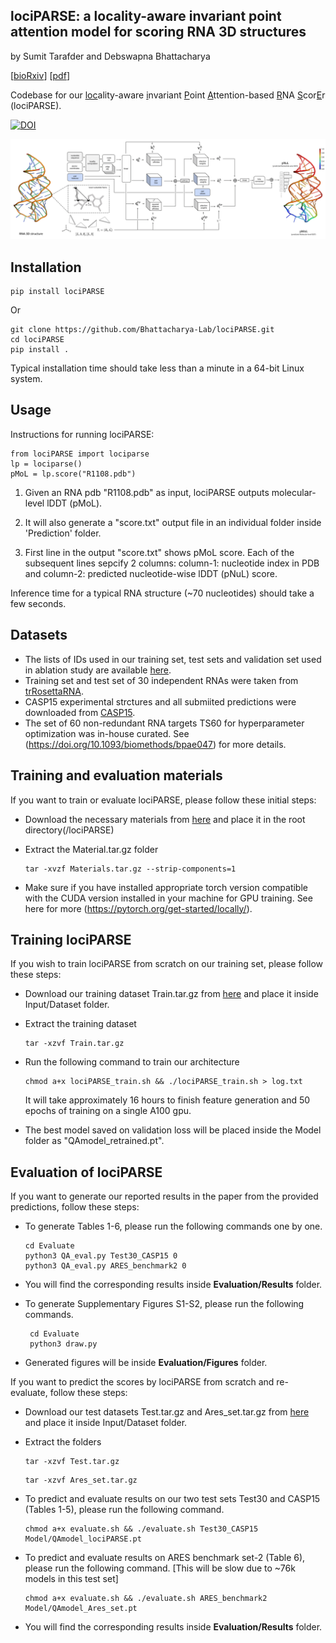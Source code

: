 ## lociPARSE: a locality-aware invariant point attention model for scoring RNA 3D structures

by Sumit Tarafder and Debswapna Bhattacharya

[[bioRxiv](https://www.biorxiv.org/content/10.1101/2023.11.04.565599v1)] [[pdf](https://www.biorxiv.org/content/10.1101/2023.11.04.565599v1.full.pdf)]

Codebase for our <ins>loc</ins>ality-aware <ins>i</ins>nvariant <ins>P</ins>oint <ins>A</ins>ttention-based <ins>R</ins>NA <ins>S</ins>cor<ins>E</ins>r (lociPARSE).


<a href="https://zenodo.org/doi/10.5281/zenodo.10369083"><img src="https://zenodo.org/badge/707283184.svg" alt="DOI"></a>


![alt text](https://github.com/Bhattacharya-Lab/lociPARSE/blob/main/lociPARSE.png?raw=true)

## Installation
```
pip install lociPARSE
```

Or

```
git clone https://github.com/Bhattacharya-Lab/lociPARSE.git
cd lociPARSE
pip install .
```

Typical installation time should take less than a minute in a 64-bit Linux system.

## Usage

Instructions for running lociPARSE:

```
from lociPARSE import lociparse
lp = lociparse()
pMoL = lp.score("R1108.pdb")
```

1. Given an RNA pdb "R1108.pdb" as input, lociPARSE outputs molecular-level lDDT (pMoL).

2. It will also generate a "score.txt" output file in an individual folder inside 'Prediction' folder.

6. First line in the output "score.txt" shows pMoL score. Each of the subsequent lines sepcify 2 columns: column-1: nucleotide index in PDB and column-2: predicted nucleotide-wise lDDT (pNuL) score.

Inference time for a typical RNA structure (~70 nucleotides) should take a few seconds.

## Datasets

- The lists of IDs used in our training set, test sets and validation set used in ablation study are available [here](https://zenodo.org/uploads/12669705).
- Training set and test set of 30 independent RNAs were taken from [trRosettaRNA](https://yanglab.qd.sdu.edu.cn/trRosettaRNA/benchmark/).
- CASP15 experimental strctures and all submiited predictions were downloaded from [CASP15](https://predictioncenter.org/download_area/CASP15/). 
- The set of 60 non-redundant RNA targets TS60 for hyperparameter optimization was in-house curated. See (https://doi.org/10.1093/biomethods/bpae047) for more details.

## Training and evaluation materials

If you want to train or evaluate lociPARSE, please follow these initial steps:

- Download the necessary materials from [here](https://zenodo.org/uploads/12682969) and place it in the root directory(/lociPARSE)

- Extract the Material.tar.gz folder

  ```
  tar -xvzf Materials.tar.gz --strip-components=1
  ```
- Make sure if you have installed appropriate torch version compatible with the CUDA version installed in your machine for GPU training. See here for more (https://pytorch.org/get-started/locally/).

## Training lociPARSE

If you wish to train lociPARSE from scratch on our training set, please follow these steps:

- Download our training dataset Train.tar.gz from [here](https://zenodo.org/uploads/12669705) and place it inside Input/Dataset folder.
- Extract the training dataset
  ```
  tar -xzvf Train.tar.gz
  ```
-  Run the following command to train our architecture
   ```
   chmod a+x lociPARSE_train.sh && ./lociPARSE_train.sh > log.txt
   ```
   It will take approximately 16 hours to finish feature generation and 50 epochs of training on a single A100 gpu.

- The best model saved on validation loss will be placed inside the Model folder as "QAmodel_retrained.pt".

## Evaluation of lociPARSE

If you want to generate our reported results in the paper from the provided predictions, follow these steps:

-  To generate Tables 1-6, please run the following commands one by one.

   ```
   cd Evaluate
   python3 QA_eval.py Test30_CASP15 0
   python3 QA_eval.py ARES_benchmark2 0
   ```
- You will find the corresponding results inside **Evaluation/Results** folder.
- To generate Supplementary Figures S1-S2, please run the following commands.

  ```
   cd Evaluate
   python3 draw.py
  ``` 
- Generated figures will be inside **Evaluation/Figures** folder.
  
If you want to predict the scores by lociPARSE from scratch and re-evaluate, follow these steps: 
 
- Download our test datasets Test.tar.gz and Ares_set.tar.gz from [here](https://zenodo.org/uploads/12669705) and place it inside Input/Dataset folder.

- Extract the folders
  ```
  tar -xzvf Test.tar.gz
  ```
  ```
  tar -xzvf Ares_set.tar.gz
  ```
  
-  To predict and evaluate results on our two test sets Test30 and CASP15 (Tables 1-5), please run the following command.

   ```
   chmod a+x evaluate.sh && ./evaluate.sh Test30_CASP15 Model/QAmodel_lociPARSE.pt
   ``` 

-  To predict and evaluate results on ARES benchmark set-2 (Table 6), please run the following command. [This will be slow due to ~76k models in this test set]

   ```
   chmod a+x evaluate.sh && ./evaluate.sh ARES_benchmark2 Model/QAmodel_Ares_set.pt
   ``` 

-  You will find the corresponding results inside **Evaluation/Results** folder.
